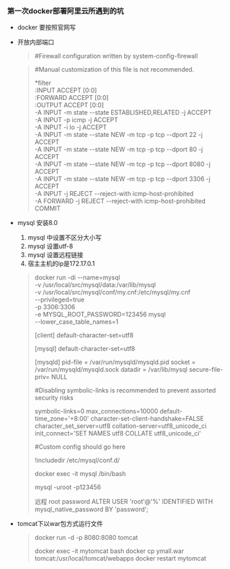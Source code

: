 ### 第一次docker部署阿里云所遇到的坑

- docker 要按照官网写

- 开放内部端口

  > #Firewall configuration written by system-config-firewall  

  > #Manual customization of this file is not recommended.  
  >
  > *filter  
  > :INPUT ACCEPT [0:0]  
  > :FORWARD ACCEPT [0:0]  
  > :OUTPUT ACCEPT [0:0]  
  > -A INPUT -m state --state ESTABLISHED,RELATED -j ACCEPT  
  > -A INPUT -p icmp -j ACCEPT  
  > -A INPUT -i lo -j ACCEPT  
  > -A INPUT -m state --state NEW -m tcp -p tcp --dport 22 -j ACCEPT  
  > -A INPUT -m state --state NEW -m tcp -p tcp --dport 80 -j ACCEPT  
  > -A INPUT -m state --state NEW -m tcp -p tcp --dport 8080 -j ACCEPT  
  > -A INPUT -m state --state NEW -m tcp -p tcp --dport 3306 -j ACCEPT  
  > -A INPUT -j REJECT --reject-with icmp-host-prohibited  
  > -A FORWARD -j REJECT --reject-with icmp-host-prohibited  
  > COMMIT  

- mysql 安装8.0 

  1. mysql 中设置不区分大小写
  2. mysql 设置utf-8
  3. mysql 设置远程链接
  4. 宿主主机的ip是172.17.0.1

  > docker run -di --name=mysql \
  > -v /usr/local/src/mysql/data:/var/lib/mysql \
  > -v /usr/local/src/mysql/conf/my.cnf:/etc/mysql/my.cnf \
  > --privileged=true \
  > -p 3306:3306 \
  > -e MYSQL_ROOT_PASSWORD=123456 mysql \
  > --lower_case_table_names=1
  >
  > 
  >
  > [client]
  > default-character-set=utf8
  >
  > [mysql]
  > default-character-set=utf8
  >
  > [mysqld]
  > pid-file        = /var/run/mysqld/mysqld.pid
  > socket          = /var/run/mysqld/mysqld.sock
  > datadir         = /var/lib/mysql
  > secure-file-priv= NULL
  >
  > #Disabling symbolic-links is recommended to prevent assorted security risks
  >
  > symbolic-links=0
  > max_connections=10000
  > default-time_zone='+8:00'
  > character-set-client-handshake=FALSE
  > character_set_server=utf8
  > collation-server=utf8_unicode_ci
  > init_connect='SET NAMES utf8 COLLATE utf8_unicode_ci'
  >
  > #Custom config should go here
  >
  > !includedir /etc/mysql/conf.d/
  >
  >
  > docker exec -it mysql /bin/bash
  >
  > mysql -uroot -p123456
  >
  > 远程 root  password
  > ALTER USER 'root'@'%' IDENTIFIED WITH mysql_native_password BY 'password';

- tomcat下以war包方式运行文件

  > docker run -d -p 8080:8080 tomcat
  >
  > docker exec -it mytomcat bash
  > docker cp ymall.war tomcat:/usr/local/tomcat/webapps
  > docker restart mytomcat



